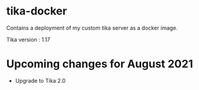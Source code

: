 # tika-docker
Contains a deployment of my custom tika server as a docker image.

Tika version : 1.17 

# Upcoming changes for August 2021
- Upgrade to Tika 2.0 
